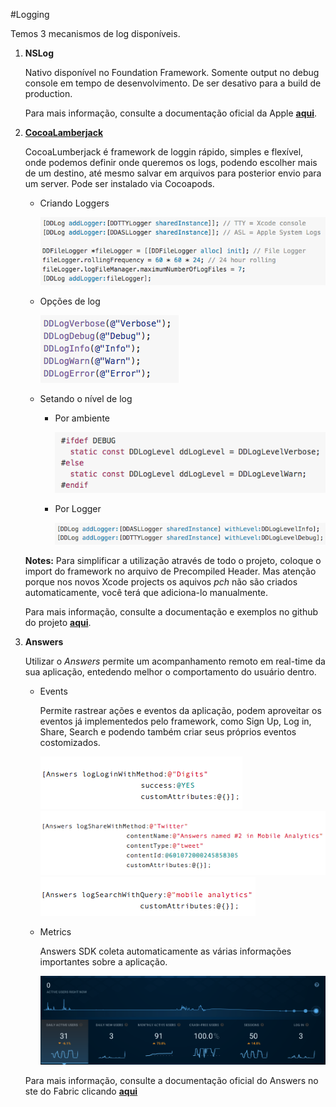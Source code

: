 #Logging

Temos 3 mecanismos de log disponíveis.

1. **NSLog**

	Nativo disponível no Foundation Framework.
Somente output no debug console em tempo de desenvolvimento. De ser desativo para a build de production.



	Para mais informação, consulte a documentação oficial da Apple [**aqui**](https://developer.apple.com/library/mac/documentation/Cocoa/Reference/Foundation/Miscellaneous/Foundation_Functions/#//apple_ref/c/func/NSLog).
	
0. [**CocoaLamberjack**](https://github.com/CocoaLumberjack/CocoaLumberjack)

	CocoaLumberjack é framework de loggin rápido, simples e flexível, onde podemos definir onde queremos os logs, podendo escolher mais de um destino, até mesmo salvar em arquivos para posterior envio para um server. Pode ser instalado via Cocoapods.

	* Criando Loggers
	
		![image alt text](images/logging_0.png)

	* Opções de log
	
		![image alt text](images/logging_1.png)
		
	* Setando o nível de log
	
		* Por ambiente
		
			![image alt text](images/logging_2.png)

		* Por Logger
		
			![image alt text](images/logging_3.png)
	
	**Notes:** Para simplificar a utilização através de todo o projeto, coloque o import do framework no arquivo de Precompiled Header. Mas atenção porque nos novos Xcode projects os aquivos *pch* não são criados automaticamente, você terá que adiciona-lo manualmente.
	
	Para mais informação, consulte a documentação e exemplos no github do projeto [**aqui**](https://github.com/CocoaLumberjack/CocoaLumberjack).
	
0. **Answers**

	Utilizar o *Answers* permite um acompanhamento remoto em real-time da sua aplicação, entedendo melhor o comportamento do usuário dentro.
	
	* Events
		
		Permite rastrear ações e eventos da aplicação, podem aproveitar os eventos já implementedos pelo framework, como Sign Up, Log in, Share, Search e podendo também criar seus próprios eventos costomizados.
		
		![image alt text](images/logging_4.png)
		![image alt text](images/logging_5.png)
		![image alt text](images/logging_6.png)
		
	* Metrics
		
		Answers SDK coleta automaticamente as várias informações importantes sobre a aplicação.
		
		![image alt text](images/logging_7.png)

	Para mais informação, consulte a documentação oficial do Answers no ste do Fabric clicando [**aqui**](https://docs.fabric.io/ios/answers/index.html)